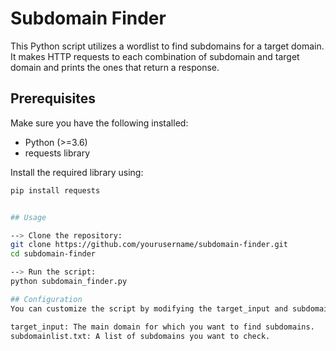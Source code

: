 # Subdomain Finder

This Python script utilizes a wordlist to find subdomains for a target domain. It makes HTTP requests to each combination of subdomain and target domain and prints the ones that return a response.

## Prerequisites
Make sure you have the following installed:

- Python (>=3.6)
- requests library

Install the required library using:

```bash
pip install requests


## Usage

--> Clone the repository:
git clone https://github.com/yourusername/subdomain-finder.git
cd subdomain-finder

--> Run the script:
python subdomain_finder.py

## Configuration
You can customize the script by modifying the target_input and subdomainlist.txt file.

target_input: The main domain for which you want to find subdomains.
subdomainlist.txt: A list of subdomains you want to check.
